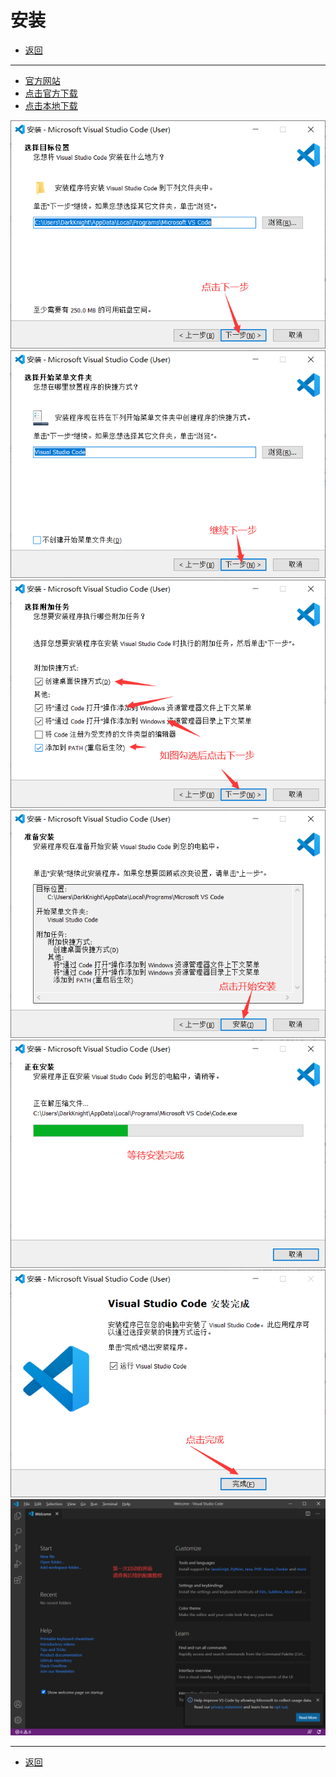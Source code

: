 # 安装

- [返回](./README.md)

---

- [官方网站](https://code.visualstudio.com/)
- [点击官方下载](https://aka.ms/win32-x64-user-stable)
- [点击本地下载](https://media.huhuiyu.top/download/VSCodeUserSetup-x64-1.74.2.exe)

<section class="img-flex-box" >
  <section><img  src="../../images/webfront/vscode-install/vscode-install003.png" alt=""></section>
  <section><img  src="../../images/webfront/vscode-install/vscode-install004.png" alt=""></section>
  <section><img  src="../../images/webfront/vscode-install/vscode-install005.png" alt=""></section>
  <section><img  src="../../images/webfront/vscode-install/vscode-install006.png" alt=""></section>
  <section><img  src="../../images/webfront/vscode-install/vscode-install007.png" alt=""></section>
  <section><img  src="../../images/webfront/vscode-install/vscode-install008.png" alt=""></section>
  <section><img  src="../../images/webfront/vscode-install/vscode-install009.png" alt=""></section>
</section>

---

- [返回](./README.md)

<!-- js处理背景和css样式 -->
<script type="module" src="https://huhuiyu.top/js/github.js"></script>
